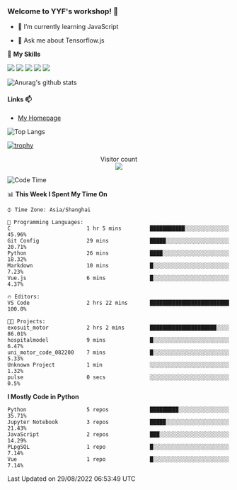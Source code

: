 ### Welcome to YYF's workshop! 👋

<!--
**YifeiYang210/YifeiYang210** is a ✨ _special_ ✨ repository because its `README.md` (this file) appears on your GitHub profile.

Here are some ideas to get you started:

- 🔭 I’m currently working on ...
- 🌱 I’m currently learning ...
- 👯 I’m looking to collaborate on ...
- 🤔 I’m looking for help with ...
- 💬 Ask me about ...
- 📫 How to reach me: ...
- 😄 Pronouns: ...
- ⚡ Fun fact: ...
-->

- 🌱 I’m currently learning JavaScript

- 💬 Ask me about Tensorflow.js

🌟 **My Skills**
<!-- [![](https://img.shields.io/badge/{徽标标题}-{徽标内容}-{徽标颜色}.svg)]({linkUrl}) -->

![](https://img.shields.io/badge/-Python-3f7fbd?logo=Python&logoColor=fff)
![](https://img.shields.io/badge/-DeepLearning-3f7fbd?logo=Pandas&logoColor=fff)
![](https://img.shields.io/badge/-Wechat-3f7fbd?logo=Wechat&logoColor=fff)
![](https://img.shields.io/badge/-C%2B%2B-3f7fbd?logo=C%2B%2B&logoColor=fff)
![](https://img.shields.io/badge/-JavaScript-3f7fbd?logo=JavaScript&logoColor=fff)

![Anurag's github stats](https://github-readme-stats.vercel.app/api?username=YifeiYang210&theme=maroongold)



#### Links 📫

* [My Homepage](https://YifeiYang210.github.io/blog/)

![Top Langs](https://github-readme-stats.vercel.app/api/top-langs/?username=YifeiYang210&hide=roff,c)

[![trophy](https://github-profile-trophy.vercel.app/?username=YifeiYang210&theme=dracula&row=2&column=3)](https://github.com/ryo-ma/github-profile-trophy)

<p align="center"> 
  Visitor count<br>
  <img src="https://profile-counter.glitch.me/YifeiYang210/count.svg" />
</p>

<!--START_SECTION:waka-->
![Code Time](http://img.shields.io/badge/Code%20Time-1%2C127%20hrs%2047%20mins-blue)

📊 **This Week I Spent My Time On** 

```text
⌚︎ Time Zone: Asia/Shanghai

💬 Programming Languages: 
C                        1 hr 5 mins         ███████████░░░░░░░░░░░░░░   45.96% 
Git Config               29 mins             █████░░░░░░░░░░░░░░░░░░░░   20.71% 
Python                   26 mins             ████░░░░░░░░░░░░░░░░░░░░░   18.32% 
Markdown                 10 mins             █░░░░░░░░░░░░░░░░░░░░░░░░   7.23% 
Vue.js                   6 mins              █░░░░░░░░░░░░░░░░░░░░░░░░   4.37%

🔥 Editors: 
VS Code                  2 hrs 22 mins       █████████████████████████   100.0%

🐱‍💻 Projects: 
exosuit_motor            2 hrs 2 mins        █████████████████████░░░░   86.01% 
hospitalmodel            9 mins              █░░░░░░░░░░░░░░░░░░░░░░░░   6.47% 
uni_motor_code_082200    7 mins              █░░░░░░░░░░░░░░░░░░░░░░░░   5.33% 
Unknown Project          1 min               ░░░░░░░░░░░░░░░░░░░░░░░░░   1.32% 
pulse                    0 secs              ░░░░░░░░░░░░░░░░░░░░░░░░░   0.5%

```

**I Mostly Code in Python** 

```text
Python                   5 repos             █████████░░░░░░░░░░░░░░░░   35.71% 
Jupyter Notebook         3 repos             █████░░░░░░░░░░░░░░░░░░░░   21.43% 
JavaScript               2 repos             ███░░░░░░░░░░░░░░░░░░░░░░   14.29% 
PLpgSQL                  1 repo              █░░░░░░░░░░░░░░░░░░░░░░░░   7.14% 
Vue                      1 repo              █░░░░░░░░░░░░░░░░░░░░░░░░   7.14%

```



 Last Updated on 29/08/2022 06:53:49 UTC
<!--END_SECTION:waka-->


